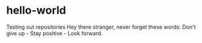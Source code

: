 # hello-world
Testing out repositories
Hey there stranger, never forget these words: Don't give up - Stay positive - Look forward.
